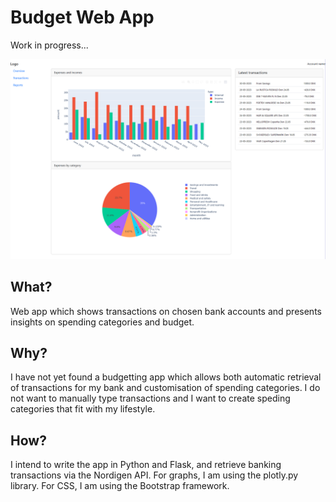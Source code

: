 # Budget Web App
Work in progress...

![Work in progess](./assets/images/overview.PNG)

## What?
Web app which shows transactions on chosen bank accounts and presents insights
on spending categories and budget.

## Why?
I have not yet found a budgetting app which allows both automatic retrieval of 
transactions for my bank and customisation of spending categories. I do not want
to manually type transactions and I want to create speding categories that fit 
with my lifestyle.  

## How?
I intend to write the app in Python and Flask, and retrieve banking transactions
via the Nordigen API. For graphs, I am using the plotly.py library. For CSS, I 
am using the Bootstrap framework.

